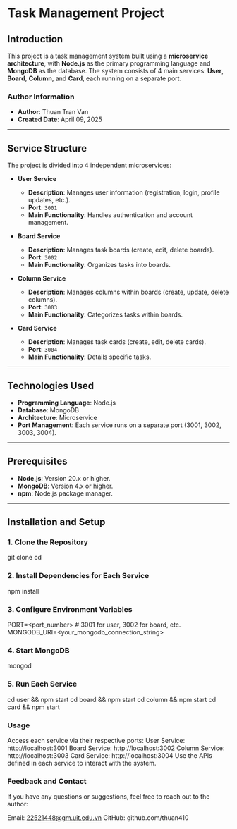 # Task Management Project

## Introduction
This project is a task management system built using a **microservice architecture**, with **Node.js** as the primary programming language and **MongoDB** as the database. The system consists of 4 main services: **User**, **Board**, **Column**, and **Card**, each running on a separate port.

### Author Information
- **Author**: Thuan Tran Van  
- **Created Date**: April 09, 2025  

---

## Service Structure

The project is divided into 4 independent microservices:

- **User Service**  
  - **Description**: Manages user information (registration, login, profile updates, etc.).  
  - **Port**: `3001`  
  - **Main Functionality**: Handles authentication and account management.

- **Board Service**  
  - **Description**: Manages task boards (create, edit, delete boards).  
  - **Port**: `3002`  
  - **Main Functionality**: Organizes tasks into boards.

- **Column Service**  
  - **Description**: Manages columns within boards (create, update, delete columns).  
  - **Port**: `3003`  
  - **Main Functionality**: Categorizes tasks within boards.

- **Card Service**  
  - **Description**: Manages task cards (create, edit, delete cards).  
  - **Port**: `3004`  
  - **Main Functionality**: Details specific tasks.

---

## Technologies Used
- **Programming Language**: Node.js  
- **Database**: MongoDB  
- **Architecture**: Microservice  
- **Port Management**: Each service runs on a separate port (3001, 3002, 3003, 3004).  

---

## Prerequisites
- **Node.js**: Version 20.x or higher.  
- **MongoDB**: Version 4.x or higher.  
- **npm**: Node.js package manager.  

---

## Installation and Setup


### 1. Clone the Repository

git clone <repository-url>
cd <project-folder>

### 2. Install Dependencies for Each Service

npm install

### 3. Configure Environment Variables

PORT=<port_number>  # 3001 for user, 3002 for board, etc.
MONGODB_URI=<your_mongodb_connection_string>

### 4. Start MongoDB

mongod

### 5. Run Each Service

cd user && npm start
cd board && npm start
cd column && npm start
cd card && npm start

### Usage

Access each service via their respective ports:
User Service: http://localhost:3001
Board Service: http://localhost:3002
Column Service: http://localhost:3003
Card Service: http://localhost:3004
Use the APIs defined in each service to interact with the system.

### Feedback and Contact

If you have any questions or suggestions, feel free to reach out to the author:

Email: 22521448@gm.uit.edu.vn
GitHub: github.com/thuan410